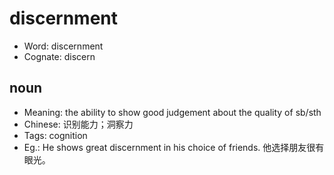 # discernment

- Word: discernment
- Cognate: discern

## noun

- Meaning: the ability to show good judgement about the quality of sb/sth
- Chinese: 识别能力；洞察力
- Tags: cognition
- Eg.: He shows great discernment in his choice of friends. 他选择朋友很有眼光。

